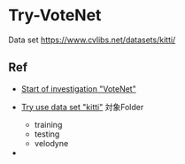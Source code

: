 # Try-VoteNet
Data set https://www.cvlibs.net/datasets/kitti/

## Ref
- [Start of investigation "VoteNet"](https://www.chowagiken.co.jp/blog/3d_pointclouddata_object_detection)
- [Try use data set "kitti"](https://www.cvlibs.net/datasets/kitti/)
  対象Folder
  - training
  - testing
  - velodyne
    
- 